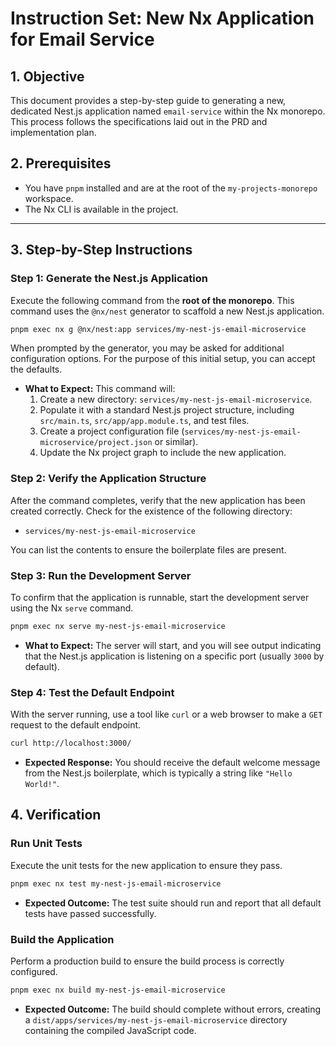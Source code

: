 # Instruction Set: New Nx Application for Email Service

## 1. Objective

This document provides a step-by-step guide to generating a new, dedicated Nest.js application named `email-service` within the Nx monorepo. This process follows the specifications laid out in the PRD and implementation plan.

## 2. Prerequisites

- You have `pnpm` installed and are at the root of the `my-projects-monorepo` workspace.
- The Nx CLI is available in the project.

---

## 3. Step-by-Step Instructions

### Step 1: Generate the Nest.js Application

Execute the following command from the **root of the monorepo**. This command uses the `@nx/nest` generator to scaffold a new Nest.js application.

```sh
pnpm exec nx g @nx/nest:app services/my-nest-js-email-microservice
```

When prompted by the generator, you may be asked for additional configuration options. For the purpose of this initial setup, you can accept the defaults.

- **What to Expect:** This command will:
  1. Create a new directory: `services/my-nest-js-email-microservice`.
  2. Populate it with a standard Nest.js project structure, including `src/main.ts`, `src/app/app.module.ts`, and test files.
  3. Create a project configuration file (`services/my-nest-js-email-microservice/project.json` or similar).
  4. Update the Nx project graph to include the new application.

### Step 2: Verify the Application Structure

After the command completes, verify that the new application has been created correctly. Check for the existence of the following directory:

- `services/my-nest-js-email-microservice`

You can list the contents to ensure the boilerplate files are present.

### Step 3: Run the Development Server

To confirm that the application is runnable, start the development server using the Nx `serve` command.

```sh
pnpm exec nx serve my-nest-js-email-microservice
```

- **What to Expect:** The server will start, and you will see output indicating that the Nest.js application is listening on a specific port (usually `3000` by default).

### Step 4: Test the Default Endpoint

With the server running, use a tool like `curl` or a web browser to make a `GET` request to the default endpoint.

```sh
curl http://localhost:3000/
```

- **Expected Response:** You should receive the default welcome message from the Nest.js boilerplate, which is typically a string like `"Hello World!"`.

## 4. Verification

### Run Unit Tests

Execute the unit tests for the new application to ensure they pass.

```sh
pnpm exec nx test my-nest-js-email-microservice
```

- **Expected Outcome:** The test suite should run and report that all default tests have passed successfully.

### Build the Application

Perform a production build to ensure the build process is correctly configured.

```sh
pnpm exec nx build my-nest-js-email-microservice
```

- **Expected Outcome:** The build should complete without errors, creating a `dist/apps/services/my-nest-js-email-microservice` directory containing the compiled JavaScript code.
